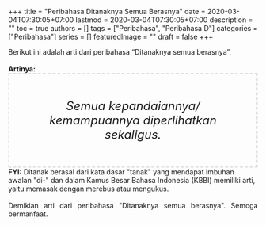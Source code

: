 +++
title = "Peribahasa Ditanaknya Semua Berasnya"
date = 2020-03-04T07:30:05+07:00
lastmod = 2020-03-04T07:30:05+07:00
description = ""
toc = true
authors = []
tags = ["Peribahasa", "Peribahasa D"]
categories = ["Peribahasa"]
series = []
featuredImage = ""
draft = false
+++

<div dir="ltr" style="text-align: left;" trbidi="on"><div style="text-align: justify;">Berikut ini adalah arti dari peribahasa “Ditanaknya semua berasnya”.</div><br /><div style="text-align: justify;"><b>Artinya:</b></div><div style="border: 2px dashed #ddd; font-size: 24px; height: auto; margin: 0 auto; padding: 50px; text-align: center; width: auto;"><i>Semua kepandaiannya/ kemampuannya diperlihatkan sekaligus.</i></div><b>FYI:</b> Ditanak berasal dari kata dasar "tanak" yang mendapat imbuhan awalan "di-" dan dalam Kamus Besar Bahasa Indonesia (KBBI) memiliki arti, yaitu memasak dengan merebus atau mengukus.<br /><br /><div style="text-align: justify;">Demikian arti dari peribahasa "Ditanaknya semua berasnya". Semoga bermanfaat.</div></div>
